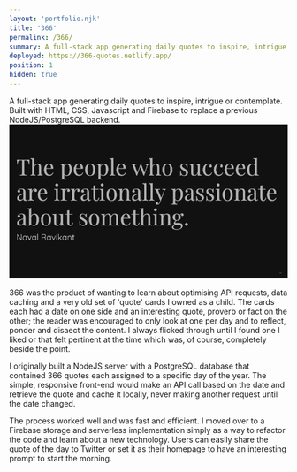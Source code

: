 ```yaml
---
layout: 'portfolio.njk'
title: '366'
permalink: /366/
summary: A full-stack app generating daily quotes to inspire, intrigue or comtemplate
deployed: https://366-quotes.netlify.app/
position: 1
hidden: true
---
```


A full-stack app generating daily quotes to inspire, intrigue or contemplate. Built with HTML,
CSS, Javascript and Firebase to replace a previous NodeJS/PostgreSQL backend.
![366 app screenshot](/assets/images/366.webp '366')

366 was the product of wanting to learn about optimising API requests, data caching and a very old
set of 'quote' cards I owned as a child. The cards each had a date on one side and an interesting quote,
proverb or fact on the other; the reader was encouraged to only look at one per day and to reflect,
ponder and disaect the content. I always flicked through until I found one I liked or that felt pertinent at
the time which was, of course, completely beside the point.

I originally built a NodeJS server with a PostgreSQL database that contained 366 quotes each assigned to
a specific day of the year. The simple, responsive front-end would make an API call based on the date and retrieve
the quote and cache it locally, never making another request until the date changed.

The process worked well and was fast and efficient. I moved over to a Firebase storage and serverless
implementation simply as a way to refactor the code and learn about a new technology. Users can easily share the quote of
the day to Twitter or set it as their homepage to have an interesting prompt to start the morning.
